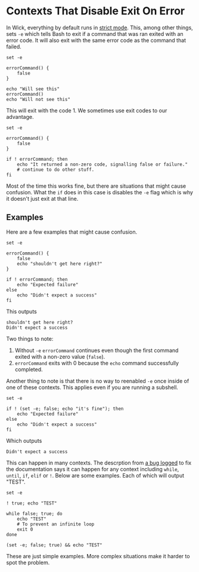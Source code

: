 Contexts That Disable Exit On Error
===================================

In Wick, everything by default runs in [strict mode](bash-strict-mode.md).  This, among other things, sets `-e` which tells Bash to exit if a command that was ran exited with an error code.  It will also exit with the same error code as the command that failed.

    set -e

    errorCommand() {
        false
    }

    echo "Will see this"
    errorCommand()
    echo "Will not see this"

This will exit with the code 1.  We sometimes use exit codes to our advantage.

    set -e

    errorCommand() {
        false
    }

    if ! errorCommand; then
        echo "It returned a non-zero code, signalling false or failure."
        # continue to do other stuff.
    fi

Most of the time this works fine, but there are situations that might cause confusion.  What the `if` does in this case is disables the `-e` flag which is why it doesn't just exit at that line.

Examples
--------

Here are a few examples that might cause confusion.

    set -e

    errorCommand() {
        false
        echo "shouldn't get here right?"
    }

    if ! errorCommand; then
        echo "Expected failure"
    else
        echo "Didn't expect a success"
    fi

This outputs

    shouldn't get here right?
    Didn't expect a success

Two things to note:

1. Without `-e` `errorCommand` continues even though the first command exited with a non-zero value (`false`).
2. `errorCommand` exits with 0 because the `echo` command successfully completed.

Another thing to note is that there is no way to reenabled `-e` once inside of one of these contexts.  This applies even if you are running a subshell.


    set -e

    if ! (set -e; false; echo "it's fine"); then
        echo "Expected failure"
    else
        echo "Didn't expect a success"
    fi

Which outputs

    Didn't expect a success

This can happen in many contexts.  The descrption from [a bug logged](http://austingroupbugs.net/view.php?id=52) to fix the documentation says it can happen for any context including `while`, `until`, `if`, `elif` or `!`.  Below are some examples.  Each of which will output "TEST".

	set -e

    ! true; echo "TEST"

	while false; true; do
		echo "TEST"
		# To prevent an infinite loop
		exit 0
	done

	(set -e; false; true) && echo "TEST"

These are just simple examples.  More complex situations make it harder to spot the problem.
